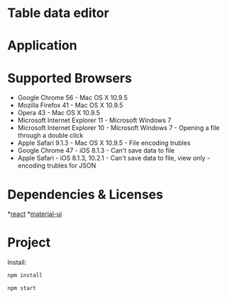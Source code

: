 # Table data editor



# Application


# Supported Browsers

* Google Chrome 56 - Mac OS X 10.9.5
* Mozilla Firefox 41 - Mac OS X 10.9.5
* Opera 43 - Mac OS X 10.9.5
* Microsoft Internet Explorer 11 - Microsoft Windows 7
* Microsoft Internet Explorer 10 - Microsoft Windows 7 - Opening a file through a double click
* Apple Safari 9.1.3 - Mac OS X 10.9.5 - File encoding trubles
* Google Chrome 47 - iOS 8.1.3 - Can't save data to file
* Apple Safari - iOS 8.1.3, 10.2.1 - Can't save data to file, view only - encoding trubles for JSON


# Dependencies & Licenses

*[react](https://reactjs.org)
*[material-ui](https://material-ui.com)



# Project

Install:

```bash
npm install

npm start
```
